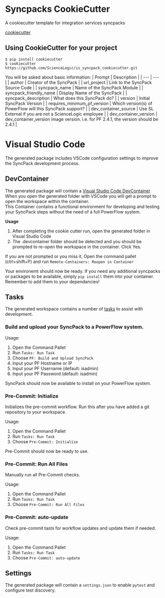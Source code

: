 Syncpacks CookieCutter
========================

A cookiecutter template for integration services syncpacks

[cookiecutter](https://github.com/audreyr/cookiecutter)

Using CookieCutter for your project
-----------------------------------

    $ pip install cookiecutter
    $ cookiecutter https://github.com/ScienceLogic/is_syncpack_cookiecutter.git

You will be asked about basic information:
| Prompt | Description |
| --- | --- |
| author | Creator of the SyncPack |
| url_project | Link to the SyncPack Source Code |
| syncpack_name | Name of the SyncPack Module |
| syncpack_friendly_name | Display Name of the SyncPack |
| syncpack_description | What does this SyncPack do? |
| version | Initial SyncPack Version |
| requires_minimum_pf_version | Which version(s) of PowerFlow will this SyncPack support? |
| dev_container_source | Use SL External if you are not a ScienceLogic employee |
| dev_container_version | dev_container_version image version. i.e. for PF 2.4.1, the version should be 2.4.1 |

Visual Studio Code
================================
The generated package includes VSCode configuration settings to improve the SyncPack development process.

DevContainer
------------
The generated package will contain a [Visual Studio Code DevContainer](https://code.visualstudio.com/docs/remote/containers)  
When you open the generated folder with VSCode you will get a prompt to open the workspace within the container.  
This Container contains a functional environment for developing and testing your SyncPack steps without the need of a full PowerFlow system.

**Usage**
1. After completing the cookie cutter run, open the generated folder in Visual Studio Code
1. The .devcontainer folder should be detected and you should be prompted to re-open the workspace in the container. Click Yes.

If you are not prompted or you miss it, Open the command pallet (ctrl+shift+P) and run `Remote-Containers: Reopen in Container`

Your environemt should now be ready.
If you need any additional syncpacks or packages to be available, simply `pip install` them into your container. Remember to add them to your dependancies!

Tasks
-----
The generated workspace contains a number of [tasks](https://code.visualstudio.com/docs/editor/tasks) to assist with development.

### Build and upload your SyncPack to a PowerFlow system.

Usage:
1. Open the Command Pallet
1. Run `Tasks: Run Task`
1. Choose `PF: Build and Upload SyncPack`
1. Input your PF Hostname or IP
1. Input your PF Username (default: isadmin)
1. Input your PF Password (default: isadmin)

SyncPack should now be available to install on your PowerFlow system.

### Pre-Commit: Initialize
Initializes the pre-commit workflow. Run this after you have added a git repository to your workspace.

Usage:
1. Open the Command Pallet
1. Run `Tasks: Run Task`
1. Choose `Pre-Commit: Initialize`

Pre-Commit should now be ready to use.

### Pre-Commit: Run All Files
Manually run all Pre-Commit checks.

Usage:
1. Open the Command Pallet
1. Run `Tasks: Run Task`
1. Choose `Pre-Commit: Run All Files`

### Pre-Commit: auto-update
Check pre-commit tasts for workflow updates and update them if needed.

Usage:
1. Open the Command Pallet
1. Run `Tasks: Run Task`
1. Choose `Pre-Commit: auto-update`


Settings
--------
The generated package will contain a `settings.json` to enable `pytest` and configure test discovery.